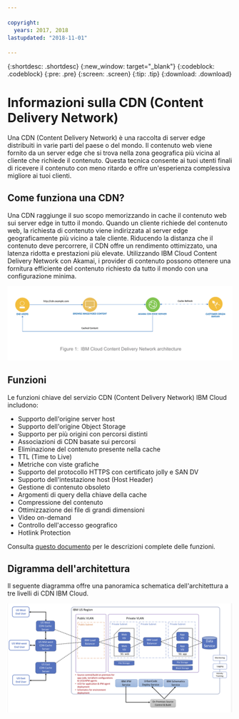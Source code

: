 ```yaml
---

copyright:
  years: 2017, 2018
lastupdated: "2018-11-01"

---
```


{:shortdesc: .shortdesc}
{:new_window: target="_blank"}
{:codeblock: .codeblock}
{:pre: .pre}
{:screen: .screen}
{:tip: .tip}
{:download: .download}

# Informazioni sulla CDN (Content Delivery Network)

Una CDN (Content Delivery Network) è una raccolta di server edge distribuiti in varie parti del paese o del mondo. Il contenuto web viene fornito da un server edge che si trova nella zona geografica più vicina al cliente che richiede il contenuto. Questa tecnica consente ai tuoi utenti finali di ricevere il contenuto con meno ritardo e offre un'esperienza complessiva migliore ai tuoi clienti.

## Come funziona una CDN?

Una CDN raggiunge il suo scopo memorizzando in cache il contenuto web sui server edge in tutto il mondo. Quando un cliente richiede del contenuto web, la richiesta di contenuto viene indirizzata al server edge geograficamente più vicino a tale cliente. Riducendo la distanza che il contenuto deve percorrere, il CDN offre un rendimento ottimizzato, una latenza ridotta e prestazioni più elevate. Utilizzando IBM Cloud Content Delivery Network con Akamai, i provider di contenuto possono ottenere una fornitura efficiente del contenuto richiesto da tutto il mondo con una configurazione minima.

![Diagramma della CDN di alto livello](images/high-level-cdn-diagram.png)

## Funzioni

Le funzioni chiave del servizio CDN (Content Delivery Network) IBM Cloud includono:
  * Supporto dell'origine server host
  * Supporto dell'origine Object Storage
  * Supporto per più origini con percorsi distinti
  * Associazioni di CDN basate sui percorsi
  * Eliminazione del contenuto presente nella cache
  * TTL (Time to Live)
  * Metriche con viste grafiche
  * Supporto del protocollo HTTPS con certificato jolly e SAN DV
  * Supporto dell'intestazione host (Host Header)
  * Gestione di contenuto obsoleto
  * Argomenti di query della chiave della cache
  * Compressione del contenuto
  * Ottimizzazione dei file di grandi dimensioni
  * Video on-demand
  * Controllo dell'accesso geografico
  * Hotlink Protection

Consulta [questo documento](feature-descriptions.html#feature-descriptions) per le descrizioni complete delle funzioni.

## Digramma dell'architettura

Il seguente diagramma offre una panoramica schematica dell'architettura a tre livelli di CDN IBM Cloud.

![Digramma dell'architettura](images/3-tier-architecture.png)
